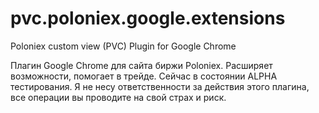 # pvc.poloniex.google.extensions
Poloniex custom view (PVC) Plugin for Google Chrome

Плагин Google Chrome для сайта биржи Poloniex. Расширяет возможности, помогает в трейде. Сейчас в состоянии ALPHA тестирования. 
Я не несу ответственности за действия этого плагина, все операции вы проводите на свой страх и риск.
